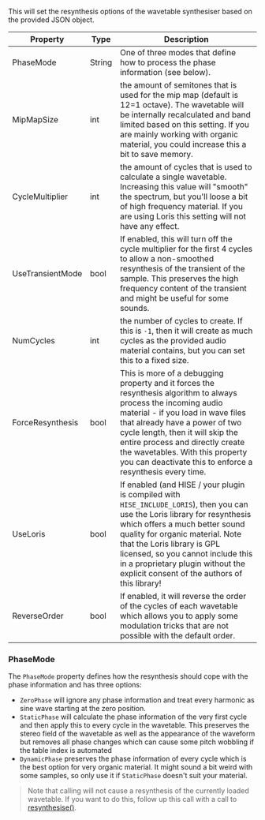 This will set the resynthesis options of the wavetable synthesiser based on the provided JSON object.

| Property | Type | Description |
| --- | - | -------- |
| PhaseMode | String | One of three modes that define how to process the phase information (see below). |
| MipMapSize | int | the amount of semitones that is used for the mip map (default is 12=1 octave). The wavetable will be internally recalculated and band limited based on this setting. If you are mainly working with organic material, you could increase this a bit to save memory. |
| CycleMultiplier | int | the amount of cycles that is used to calculate a single wavetable. Increasing this value will "smooth" the spectrum, but you'll loose a bit of high frequency material. If you are using Loris this setting will not have any effect. |
| UseTransientMode | bool | If enabled, this will turn off the cycle multiplier for the first 4 cycles to allow a non-smoothed resynthesis of the transient of the sample. This preserves the high frequency content of the transient and might be useful for some sounds. |
| NumCycles | int | the number of cycles to create. If this is `-1`, then it will create as much cycles as the provided audio material contains, but you can set this to a fixed size. |
| ForceResynthesis | bool | This is more of a debugging property and it forces the resynthesis algorithm to always process the incoming audio material - if you load in wave files that already have a power of two cycle length, then it will skip the entire process and directly create the wavetables. With this property you can deactivate this to enforce a resynthesis every time. |
| UseLoris | bool | If enabled (and HISE / your plugin is compiled with `HISE_INCLUDE_LORIS`), then you can use the Loris library for resynthesis which offers a much better sound quality for organic material. Note that the Loris library is GPL licensed, so you cannot include this in a proprietary plugin without the explicit consent of the authors of this library! |
| ReverseOrder | bool | If enabled, it will reverse the order of the cycles of each wavetable which allows you to apply some modulation tricks that are not possible with the default order. |

### PhaseMode

The `PhaseMode` property defines how the resynthesis should cope with the phase information and has three options:

- `ZeroPhase` will ignore any phase information and treat every harmonic as sine wave starting at the zero position.
- `StaticPhase` will calculate the phase information of the very first cycle and then apply this to every cycle in the wavetable. This preserves the stereo field of the wavetable as well as the appearance of the waveform but removes all phase changes which can cause some pitch wobbling if the table index is automated
- `DynamicPhase` preserves the phase information of every cycle which is the best option for very organic material. It might sound a bit weird with some samples, so only use it if `StaticPhase` doesn't suit your material.

> Note that calling will not cause a resynthesis of the currently loaded wavetable. If you want to do this, follow up this call with a call to [resynthesise()](/scripting/scripting-api/wavetablecontroller#resynthesise).
